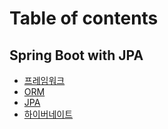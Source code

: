 # Table of contents

## Spring Boot with JPA

* [프레임워크](README.md)
* [ORM](spring-boot-with-jpa/orm.md)
* [JPA](spring-boot-with-jpa/jpa.md)
* [하이버네이트](spring-boot-with-jpa/undefined-1.md)
